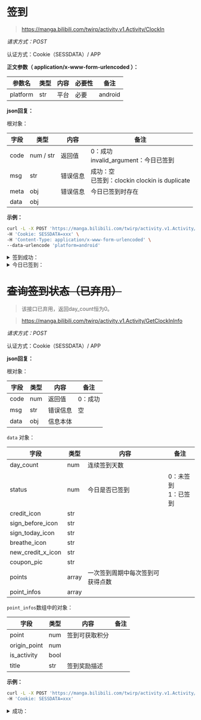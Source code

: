 # 签到

> https://manga.bilibili.com/twirp/activity.v1.Activity/ClockIn

*请求方式：POST*

认证方式：Cookie（SESSDATA）/ APP

**正文参数（ application/x-www-form-urlencoded ）：**

| 参数名     | 类型 | 内容                     | 必要性         | 备注                                                         |
| ---------- | ---- | ------------------------ | -------------- | ------------------------------------------------------------ |
| platform | str  | 平台           | 必要    |   android                                                           |

**json回复：**

根对象：

| 字段    | 类型 | 内容     | 备注                                                         |
| ------- | ---- | -------- | ------------------------------------------------------------ |
| code    | num / str  | 返回值   | 0：成功<br />invalid_argument：今日已签到 |
| msg | str  | 错误信息 | 成功：空<br />已签到：clockin clockin is duplicate                                                      |
| meta     | obj  | 错误信息       |    今日已签到时存在                                                          |
| data | obj  |  |      |

**示例：**

```bash
curl -L -X POST 'https://manga.bilibili.com/twirp/activity.v1.Activity/ClockIn' \
-H 'Cookie: SESSDATA=xxx' \
-H 'Content-Type: application/x-www-form-urlencoded' \
--data-urlencode 'platform=android'
```

<details>
<summary>签到成功：</summary>


```json
{
  "code": 0,
  "msg": "",
  "data": {}
}
```

</details>

<details>
<summary>今日已签到：</summary>


```json
{
  "code": "invalid_argument",
  "msg": "clockin clockin is duplicate",
  "meta": {
    "argument": "clockin"
  }
}
```

</details>

# ~~查询签到状态（已弃用）~~

> 该接口已弃用，返回day_count恒为0。

> https://manga.bilibili.com/twirp/activity.v1.Activity/GetClockInInfo

*请求方式：POST*

认证方式：Cookie（SESSDATA）/ APP

**json回复：**

根对象：

| 字段    | 类型 | 内容     | 备注                                                         |
| ------- | ---- | -------- | ------------------------------------------------------------ |
| code    | num  | 返回值   | 0：成功 |
| msg | str  | 错误信息 |       空                                                |
| data     | obj  |    信息本体    |                                                              |

`data` 对象：

| 字段    | 类型 | 内容     | 备注                                                         |
| ------- | ---- | -------- | ------------------------------------------------------------ |
| day_count    | num  | 连续签到天数   |  |
| status | num  | 今日是否已签到 | 0：未签到<br />1：已签到                                                      |
| credit_icon     | str  |      |                                                              |
| sign_before_icon     | str  |      |                                                              |
| sign_today_icon     | str  |      |                                                              |
| breathe_icon     | str  |      |                                                              |
| new_credit_x_icon     | str  |      |                                                              |
| coupon_pic     | str  |      |                                                              |
| points     | array  |  一次签到周期中每次签到可获得点数    |                                                              |
| point_infos     | array  |      |                                                              |

`point_infos`数组中的对象：

| 字段    | 类型 | 内容     | 备注                                                         |
| ------- | ---- | -------- | ------------------------------------------------------------ |
| point    | num  |  签到可获取积分  |  |
| origin_point    | num  |    |  |
| is_activity    | bool  |    |  |
| title    | str  |   签到奖励描述 |  |

**示例：**

```bash
curl -L -X POST 'https://manga.bilibili.com/twirp/activity.v1.Activity/GetClockInInfo' \
-H 'Cookie: SESSDATA=xxx'
```

<details>
<summary>成功：</summary>


```json
{
  "code": 0,
  "msg": "",
  "data": {
    "day_count": 58,
    "status": 1,
    "points": [
      10,
      20,
      20,
      10,
      10,
      10,
      30
    ],
    "credit_icon": "https://i0.hdslb.com/bfs/static/manga/artifact/sign-resource/v2/9da6QImiK_w192_h192.png",
    "sign_before_icon": "https://i0.hdslb.com/bfs/static/manga/artifact/sign-resource/v2/BuA6z3lhN_w192_h192.png",
    "sign_today_icon": "https://i0.hdslb.com/bfs/static/manga/artifact/sign-resource/v2/TWSLUHbbg_w192_h192.png",
    "breathe_icon": "http://i0.hdslb.com/bfs/static/manga/artifact/sign-resource/anime.breathe.svga",
    "point_infos": [
      {
        "point": 10,
        "origin_point": 10,
        "is_activity": false,
        "title": "10积分"
      },
      {
        "point": 20,
        "origin_point": 20,
        "is_activity": false,
        "title": "20积分"
      },
      {
        "point": 20,
        "origin_point": 20,
        "is_activity": false,
        "title": "20积分"
      },
      {
        "point": 10,
        "origin_point": 10,
        "is_activity": false,
        "title": "10积分"
      },
      {
        "point": 10,
        "origin_point": 10,
        "is_activity": false,
        "title": "10积分"
      },
      {
        "point": 10,
        "origin_point": 10,
        "is_activity": false,
        "title": "10积分"
      },
      {
        "point": 30,
        "origin_point": 30,
        "is_activity": false,
        "title": "30积分+福利券"
      }
    ],
    "new_credit_x_icon": "https://i0.hdslb.com/bfs/static/manga/artifact/sign-resource/v2/QP5DsW2S_w192_h192.png",
    "coupon_pic": "https://i0.hdslb.com/bfs/static/manga/artifact/sign-resource/v2/Yalqqoiz_w402_h162.png"
  }
}
```

</details>